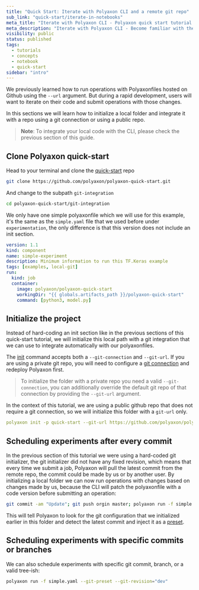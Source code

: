 ```yaml
---
title: "Quick Start: Iterate with Polyaxon CLI and a remote git repo"
sub_link: "quick-start/iterate-in-notebooks"
meta_title: "Iterate with Polyaxon CLI - Polyaxon quick start tutorial - Core Concepts"
meta_description: "Iterate with Polyaxon CLI - Become familiar with the ecosystem of Polyaxon tools with a top-level overview and useful links to get you started."
visibility: public
status: published
tags:
  - tutorials
  - concepts
  - notebook
  - quick-start
sidebar: "intro"
---
```


We previously learned how to run operations with Polyaxonfiles hosted on Github using the `--url` argument.
But during a rapid development, users will want to iterate on their code and submit operations with those changes.

In this sections we will learn how to initialize a local folder and integrate it with a repo using a git connection or using a public repo.

> **Note**: To integrate your local code with the CLI, please check the previous section of this guide.

## Clone Polyaxon quick-start

Head to your terminal and clone the [quick-start](https://github.com/polyaxon/polyaxon-quick-start) repo


```bash
git clone https://github.com/polyaxon/polyaxon-quick-start.git
```

And change to the subpath `git-integration`

```bash
cd polyaxon-quick-start/git-integration
```

We only have one simple polyaxonfile which we will use for this example, it's the same as the `simple.yaml` file that we used before under `experimentation`,
the only difference is that this version does not include an init section.

```yaml
version: 1.1
kind: component
name: simple-experiment
description: Minimum information to run this TF.Keras example
tags: [examples, local-git]
run:
  kind: job
  container:
    image: polyaxon/polyaxon-quick-start
    workingDir: "{{ globals.artifacts_path }}/polyaxon-quick-start"
    command: [python3, model.py]
```   

## Initialize the project

Instead of hard-coding an init section like in the previous sections of this quick-start tutorial, 
we will initialize this local path with a git integration that we can use to integrate automatically with our polyaxonfiles.

The [init](/docs/core/cli/init/) command accepts both a `--git-connection` and `--git-url`. If you are using a private git repo, 
you will need to configure a [git connection](/docs/setup/connections/git/) and redeploy Polyaxon first.

> To initialize the folder with a private repo you need a valid `--git-connection`, you can additionally override the default git repo of that connection by providing the `--git-url` argument. 

In the context of this tutorial, we are using a public github repo that does not require a git connection, so we will initialize this folder with a `git-url` only.

```yaml
polyaxon init -p quick-start --git-url https://github.com/polyaxon/polyaxon-quick-start
```

## Scheduling experiments after every commit

In the previous section of this tutorial we were using a hard-coded git initializer, the git initializer did not have any fixed revision, 
which means that every time we submit a job, Polyaxon will pull the latest commit from the remote repo, the commit could be made by us or by another user. 
By initializing a local folder we can now run operations with changes based on changes made by us, because the CLI will patch the polyaxonfile with a code version before submitting an operation:

```bash
git commit -am "Update"; git push orgin master; polyaxon run -f simple.yaml --git-preset
```

This will tell Polyaxon to look for the git configuration that we initialized earlier in this folder and detect the latest commit and inject it as a [preset](/docs/core/scheduling-strategies/presets/).

## Scheduling experiments with specific commits or branches

We can also schedule experiments with specific git commit, branch, or a valid tree-ish:

```bash
polyaxon run -f simple.yaml --git-preset --git-revision="dev"
```
